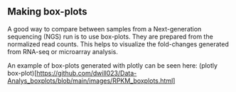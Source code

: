 ## Making box-plots 

A good way to compare between samples from a Next-generation sequencing (NGS) run is to use box-plots. They are prepared from the normalized read counts. This helps to visualize the fold-changes generated from RNA-seq or microarray analysis. 

An example of box-plots generated with plotly can be seen here:
(plotly box-plot)[https://github.com/dwill023/Data-Analys_boxplots/blob/main/images/RPKM_boxplots.html]

